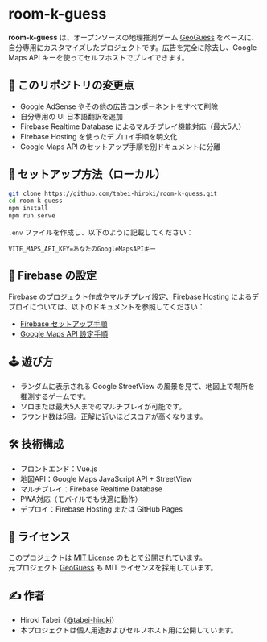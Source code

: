 # room-k-guess

**room-k-guess** は、オープンソースの地理推測ゲーム [GeoGuess](https://github.com/GeoGuess/GeoGuess) をベースに、自分専用にカスタマイズしたプロジェクトです。広告を完全に除去し、Google Maps API キーを使ってセルフホストでプレイできます。

## 🔄 このリポジトリの変更点

- Google AdSense やその他の広告コンポーネントをすべて削除
- 自分専用の UI 日本語翻訳を追加
- Firebase Realtime Database によるマルチプレイ機能対応（最大5人）
- Firebase Hosting を使ったデプロイ手順を明文化
- Google Maps API のセットアップ手順を別ドキュメントに分離

## 🚀 セットアップ方法（ローカル）

```bash
git clone https://github.com/tabei-hiroki/room-k-guess.git
cd room-k-guess
npm install
npm run serve
```

`.env` ファイルを作成し、以下のように記載してください：

```env
VITE_MAPS_API_KEY=あなたのGoogleMapsAPIキー
```

## 🔧 Firebase の設定

Firebase のプロジェクト作成やマルチプレイ設定、Firebase Hosting によるデプロイについては、以下のドキュメントを参照してください：

- [Firebase セットアップ手順](FIREBASE_SETUP.md)
- [Google Maps API 設定手順](GOOGLE_MAPS_SETUP.md)

## 🕹️ 遊び方

- ランダムに表示される Google StreetView の風景を見て、地図上で場所を推測するゲームです。
- ソロまたは最大5人までのマルチプレイが可能です。
- ラウンド数は5回。正解に近いほどスコアが高くなります。

## 🛠 技術構成

- フロントエンド：Vue.js
- 地図API：Google Maps JavaScript API + StreetView
- マルチプレイ：Firebase Realtime Database
- PWA対応（モバイルでも快適に動作）
- デプロイ：Firebase Hosting または GitHub Pages

## 📄 ライセンス

このプロジェクトは [MIT License](LICENSE) のもとで公開されています。  
元プロジェクト [GeoGuess](https://github.com/GeoGuess/GeoGuess) も MIT ライセンスを採用しています。

## ✍️ 作者

- Hiroki Tabei（[@tabei-hiroki](https://github.com/tabei-hiroki)）
- 本プロジェクトは個人用途およびセルフホスト用に公開しています。

